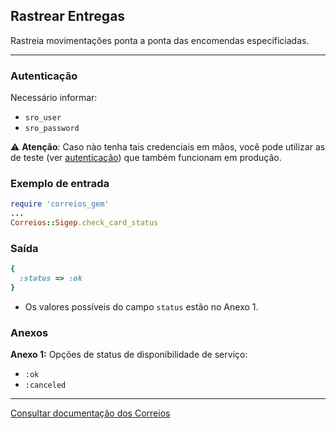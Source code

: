 ## Rastrear Entregas

Rastreia movimentações ponta a ponta das encomendas especificiadas.

____

### Autenticação
Necessário informar:
* `sro_user`
* `sro_password`

⚠️ __Atenção__: Caso nào tenha tais credenciais em mãos, você pode utilizar as de teste
(ver [autenticação](../../README.md#Autenticação)) que também funcionam em produção.

### Exemplo de entrada

```ruby
require 'correios_gem'
...
Correios::Sigep.check_card_status
```

### Saída

```ruby
{
  :status => :ok
}
```
* Os valores possíveis do campo `status` estão no Anexo 1.

### Anexos

__Anexo 1:__
Opções de status de disponibilidade de serviço:
* `:ok`
* `:canceled`
---

[Consultar documentação dos Correios](CORREIOS_DOCUMENT.pdf)
